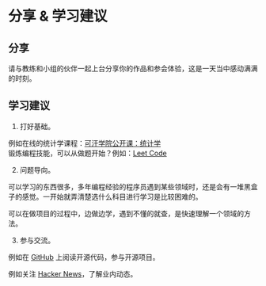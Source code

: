 # 分享 & 学习建议

## 分享
 请与教练和小组的伙伴一起上台分享你的作品和参会体验，这是一天当中感动满满的时刻。

## 学习建议

1. 打好基础。

  例如在线的统计学课程：[可汗学院公开课：统计学](http://open.163.com/special/Khan/khstatistics.html)  
  锻炼编程技能，可以从做题开始？例如：[Leet Code](https://leetcode.com/)

2. 问题导向。

  可以学习的东西很多，多年编程经验的程序员遇到某些领域时，还是会有一堆黑盒子的感觉。一开始就弄清楚选什么科目进行学习是比较困难的。

  可以在做项目的过程中，边做边学，遇到不懂的就查，是快速理解一个领域的方法。

3. 参与交流。

  例如在 [GitHub](https://github.com) 上阅读开源代码，参与开源项目。

  例如关注 [Hacker News](https://news.ycombinator.com)，了解业内动态。
